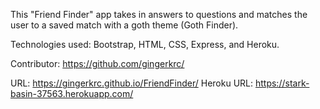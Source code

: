 This "Friend Finder" app takes in answers to questions and matches the user to a saved match with a goth theme (Goth Finder). 

Technologies used: Bootstrap, HTML, CSS, Express, and Heroku. 

Contributor: https://github.com/gingerkrc/

URL: https://gingerkrc.github.io/FriendFinder/
Heroku URL: https://stark-basin-37563.herokuapp.com/
